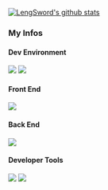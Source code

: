 [![LengSword's github stats](https://github-readme-stats.vercel.app/api?username=LengSword&theme=cobalt&show_icons=true&hide_title=true&hide=contribs&include_all_commits=true)](https://github.com/LengSword)

### My Infos

#### Dev Environment

[![](https://img.shields.io/badge/Windows-11-2376bc?style=flat-square&logo=windows&logoColor=ffffff)](https://www.microsoft.com/windows/get-windows-10)
[![](https://img.shields.io/badge/IDE-Visual%20Studio%20Code-blue?style=flat-square&logo=visual-studio-code&logoColor=ffffff)](https://code.visualstudio.com/)

#### Front End

[![](https://img.shields.io/badge/-JavaScript-323330?style=flat-square&logo=javascript&logoColor=F7DF1E)](https://www.ecma-international.org/)

#### Back End

[![](https://img.shields.io/badge/-Python-14354C?style=flat-square&logo=python&logoColor=white)](https://www.python.org/)

#### Developer Tools

[![](https://img.shields.io/badge/-Git-f05032?style=flat-square&logo=git&logoColor=white)](https://git-scm.com/)
[![](https://img.shields.io/badge/-Docker-2496ED?style=flat-square&logo=docker&logoColor=white)](https://hub.docker.com/u/lengsword)
